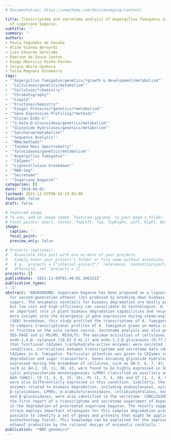 ```yaml
---
# Documentation: https://wowchemy.com/docs/managing-content/

title: Transcriptome and secretome analysis of Aspergillus fumigatus in the presence
  of sugarcane bagasse.
subtitle: ''
summary: ''
authors:
- Paula Fagundes de Gouvêa
- Aline Vianna Bernardi
- Luis Eduardo Gerolamo
- Emerson de Souza Santos
- Diego Mauricio Riaño-Pachón
- Sergio Akira Uyemura
- Taisa Magnani Dinamarco
tags:
- '"Aspergillus fumigatus/genetics/*growth & development/metabolism"'
- '"Cellulases/genetics/metabolism"'
- '"Cellulose/*chemistry"'
- '"Chromatography"'
- '"Liquid"'
- '"Fructose/chemistry"'
- '"Fungal Proteins/*genetics/*metabolism"'
- '"Gene Expression Profiling/*methods"'
- '"Glucan Endo-1"'
- '"3-beta-D-Glucosidase/genetics/metabolism"'
- '"Glycoside Hydrolases/genetics/metabolism"'
- '"Saccharum/metabolism"'
- '"Sequence Analysis"'
- '"RNA/methods"'
- '"Tandem Mass Spectrometry"'
- '"Xylosidases/genetics/metabolism"'
- '"Aspergillus fumigatus"'
- '"CAZymes"'
- '"Lignocellulose breakdown"'
- '"RNA-Seq"'
- '"Secretome"'
- '"Sugarcane bagasse"'
categories: []
date: '2018-04-01'
lastmod: 2021-11-03T00:16:19-03:00
featured: false
draft: false

# Featured image
# To use, add an image named `featured.jpg/png` to your page's folder.
# Focal points: Smart, Center, TopLeft, Top, TopRight, Left, Right, BottomLeft, Bottom, BottomRight.
image:
  caption: ''
  focal_point: ''
  preview_only: false

# Projects (optional).
#   Associate this post with one or more of your projects.
#   Simply enter your project's folder or file name without extension.
#   E.g. `projects = ["internal-project"]` references `content/project/deep-learning/index.md`.
#   Otherwise, set `projects = []`.
projects: []
publishDate: '2021-11-04T01:46:02.196322Z'
publication_types:
- '2'
abstract: 'BACKGROUND: Sugarcane bagasse has been proposed as a lignocellulosic residue
  for second-generation ethanol (2G) produced by breaking down biomass into fermentable
  sugars. The enzymatic cocktails for biomass degradation are mostly produced by fungi,
  but low cost and high efficiency can consolidate 2G technologies. A. fumigatus plays
  an important role in plant biomass degradation capabilities and recycling. To gain
  more insight into the divergence in gene expression during steam-exploded bagasse
  (SEB) breakdown, this study profiled the transcriptome of A. fumigatus by RNA sequencing
  to compare transcriptional profiles of A. fumigatus grown on media containing SEB
  or fructose as the sole carbon source. Secretome analysis was also performed using
  SDS-PAGE and LC-MS/MS. RESULTS: The maximum activities of cellulases (0.032 U mL-1),
  endo-1,4-β--xylanase (10.82 U mL-1) and endo-1,3-β glucanases (0.77 U mL-1) showed
  that functional CAZymes (carbohydrate-active enzymes) were secreted in the SEB culture
  conditions. Correlations between transcriptome and secretome data identified several
  CAZymes in A. fumigatus. Particular attention was given to CAZymes related to lignocellulose
  degradation and sugar transporters. Genes encoding glycoside hydrolase classes commonly
  expressed during the breakdown of cellulose, such as GH-5, 6, 7, 43, 45, and hemicellulose,
  such as GH-2, 10, 11, 30, 43, were found to be highly expressed in SEB conditions.
  Lytic polysaccharide monooxygenases (LPMO) classified as auxiliary activity families
  AA9 (GH61), CE (1, 4, 8, 15, 16), PL (1, 3, 4, 20) and GT (1, 2, 4, 8, 20, 35, 48)
  were also differentially expressed in this condition. Similarly, the most important
  enzymes related to biomass degradation, including endoxylanases, xyloglucanases,
  β-xylosidases, LPMOs, α-arabinofuranosidases, cellobiohydrolases, endoglucanases
  and β-glucosidases, were also identified in the secretome. CONCLUSIONS: This is
  the first report of a transcriptome and secretome experiment of Aspergillus fumigatus
  in the degradation of pretreated sugarcane bagasse. The results suggest that this
  strain employs important strategies for this complex degradation process. It was
  possible to identify a set of genes and proteins that might be applied in several
  biotechnology fields. This knowledge can be exploited for the improvement of 2G
  ethanol production by the rational design of enzymatic cocktails.'
publication: '*BMC genomics*'
---
```

